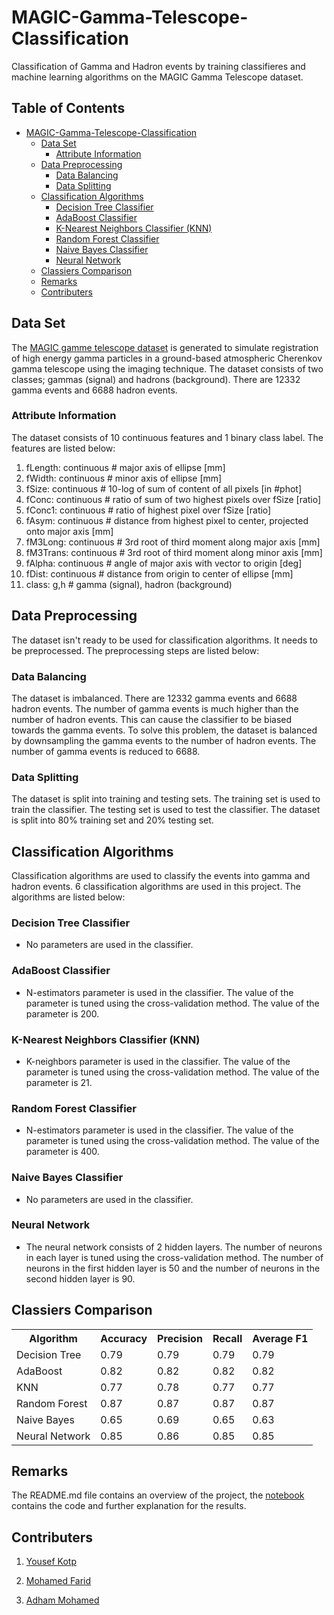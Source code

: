 # MAGIC-Gamma-Telescope-Classification
Classification of Gamma and Hadron events by training classifieres and machine learning algorithms on the MAGIC Gamma Telescope dataset.


## Table of Contents
- [MAGIC-Gamma-Telescope-Classification](#magic-gamma-telescope-classification)
  * [Data Set](#data-set)
    + [Attribute Information](#attribute-information)
  * [Data Preprocessing](#data-preprocessing)
    + [Data Balancing](#data-balancing)
    + [Data Splitting](#data-splitting)
  * [Classification Algorithms](#classification-algorithms)
    + [Decision Tree Classifier](#decision-tree-classifier)
    + [AdaBoost Classifier](#adaboost-classifier)
    + [K-Nearest Neighbors Classifier (KNN)](#k-nearest-neighbors-classifier--knn-)
    + [Random Forest Classifier](#random-forest-classifier)
    + [Naive Bayes Classifier](#naive-bayes-classifier)
    + [Neural Network](#neural-network)
  * [Classiers Comparison](#classiers-comparison)
  * [Remarks](#remarks)
  * [Contributers](#contributers)

## Data Set
The [MAGIC gamme telescope dataset](https://archive.ics.uci.edu/ml/datasets/MAGIC+Gamma+Telescope) is generated to simulate registration of high energy gamma particles in a ground-based atmospheric Cherenkov gamma telescope using the imaging technique. The dataset consists of two classes; gammas (signal) and hadrons (background). There are 12332 gamma events and 6688 hadron events.

### Attribute Information
The dataset consists of 10 continuous features and 1 binary class label. The features are listed below:

1. fLength: continuous # major axis of ellipse [mm]
2. fWidth: continuous # minor axis of ellipse [mm]
3. fSize: continuous # 10-log of sum of content of all pixels [in #phot]
4. fConc: continuous # ratio of sum of two highest pixels over fSize [ratio]
5. fConc1: continuous # ratio of highest pixel over fSize [ratio]
6. fAsym: continuous # distance from highest pixel to center, projected onto major axis [mm]
7. fM3Long: continuous # 3rd root of third moment along major axis [mm]
8. fM3Trans: continuous # 3rd root of third moment along minor axis [mm]
9. fAlpha: continuous # angle of major axis with vector to origin [deg]
10. fDist: continuous # distance from origin to center of ellipse [mm]
11. class: g,h # gamma (signal), hadron (background)

## Data Preprocessing
The dataset isn't ready to be used for classification algorithms. It needs to be preprocessed. The preprocessing steps are listed below:

### Data Balancing
The dataset is imbalanced. There are 12332 gamma events and 6688 hadron events. The number of gamma events is much higher than the number of hadron events. This can cause the classifier to be biased towards the gamma events. To solve this problem, the dataset is balanced by downsampling the gamma events to the number of hadron events. The number of gamma events is reduced to 6688.

### Data Splitting
The dataset is split into training and testing sets. The training set is used to train the classifier. The testing set is used to test the classifier. The dataset is split into 80% training set and 20% testing set.

## Classification Algorithms
Classification algorithms are used to classify the events into gamma and hadron events. 6 classification algorithms are used in this project. The algorithms are listed below:

### Decision Tree Classifier
- No parameters are used in the classifier.

### AdaBoost Classifier
- N-estimators parameter is used in the classifier. The value of the parameter is tuned using the cross-validation method. The value of the parameter is 200.

### K-Nearest Neighbors Classifier (KNN)
- K-neighbors parameter is used in the classifier. The value of the parameter is tuned using the cross-validation method. The value of the parameter is 21.

### Random Forest Classifier
- N-estimators parameter is used in the classifier. The value of the parameter is tuned using the cross-validation method. The value of the parameter is 400.

### Naive Bayes Classifier
- No parameters are used in the classifier.

### Neural Network 
- The neural network consists of 2 hidden layers. The number of neurons in each layer is tuned using the cross-validation method. The number of neurons in the first hidden layer is 50 and the number of neurons in the second hidden layer is 90.

## Classiers Comparison
<table align="center">
    <tr>
        <th>Algorithm</th>
        <th>Accuracy</th>
        <th>Precision</th>
        <th>Recall</th>
        <th>Average F1</th>
    </tr>
  <tr>
    <td>Decision Tree</td>
    <td>0.79</td>
    <td>0.79</td>
    <td>0.79</td>
    <td>0.79</td>
  </tr>
  <tr>
    <td>AdaBoost</td>
    <td>0.82</td>
    <td>0.82</td>
    <td>0.82</td>
    <td>0.82</td>
  </tr>
  <tr>
    <td>KNN</td>
    <td>0.77</td>
    <td>0.78</td>
    <td>0.77</td>
    <td>0.77</td>
  </tr>
  <tr>
    <td>Random Forest</td>
    <td>0.87</td>
    <td>0.87</td>
    <td>0.87</td>
    <td>0.87</td>
  </tr>
  <tr>
    <td>Naive Bayes</td>
    <td>0.65</td>
    <td>0.69</td>
    <td>0.65</td>
    <td>0.63</td>
  </tr>
  <tr>
    <td>Neural Network</td>
    <td>0.85</td>
    <td>0.86</td>
    <td>0.85</td>
    <td>0.85</td>
  </tr>
</table>

## Remarks

The README.md file contains an overview of the project, the [notebook](https://github.com/yousefkotp/MAGIC-Gamma-Telescope-Classification/blob/main/notebook.ipynb) contains the code and further explanation for the results.

## Contributers

1. [Yousef Kotp](https://github.com/yousefkotp)

2. [Mohamed Farid](https://github.com/MohamedFarid612)

3. [Adham Mohamed](https://github.com/adhammohamed1)
